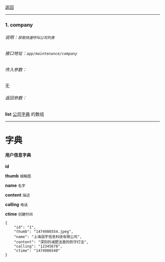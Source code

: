 [返回](main.md)


***

### 1. company

###### 说明：`获取快速呼叫公司列表`

###### 接口地址：`app/maintenance/company`

###### 传入参数：

无

###### 返回参数：

**list** [公司字典](#公司字典) 的数组

***




# 字典


#### **用户信息字典**

**id**        

**thumb**       `缩略图`

**name**        `名字`

**content**     `描述`

**calling**     `电话`

**ctime**       `创建时间`

```
{
    "id": "1",
    "thumb": "1474986554.jpeg",
    "name": "上海涵宇信息科技有限公司",
    "content": "深刻的减肥法是的防守打法",
    "calling": "12345678",
    "ctime": "1474986540"
}

```
